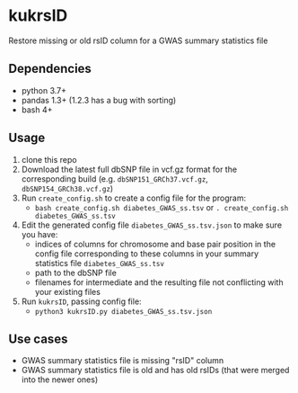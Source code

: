 # kukrsID
Restore missing or old rsID column for a GWAS summary statistics file


## Dependencies
  - python 3.7+
  - pandas 1.3+ (1.2.3 has a bug with sorting)
  - bash 4+

## Usage
  1. clone this repo
  2. Download the latest full dbSNP file in vcf.gz format for the corresponding build (e.g. `dbSNP151_GRCh37.vcf.gz`, `dbSNP154_GRCh38.vcf.gz`)
  3. Run `create_config.sh` to create a config file for the program:
      - `bash create_config.sh diabetes_GWAS_ss.tsv` or `. create_config.sh diabetes_GWAS_ss.tsv`
  4. Edit the generated config file `diabetes_GWAS_ss.tsv.json` to make sure you have:
      - indices of columns for chromosome and base pair position in the config file corresponding to these columns in your summary statistics file `diabetes_GWAS_ss.tsv`
      - path to the dbSNP file
      - filenames for intermediate and the resulting file not conflicting with your existing files
  5. Run `kukrsID`, passing config file:
      - `python3 kukrsID.py diabetes_GWAS_ss.tsv.json`

## Use cases
   - GWAS summary statistics file is missing "rsID" column
   - GWAS summary statistics file is old and has old rsIDs (that were merged into the newer ones)



